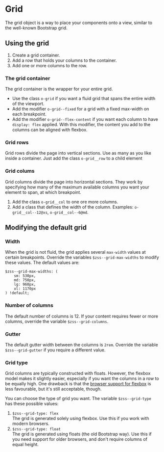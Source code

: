 # Grid

The grid object is a way to place your components onto a view, similar to the well-known Bootstrap grid.

## Using the grid

1. Create a grid container.
2. Add a row that holds your columns to the container.
3. Add one or more columns to the row.

### The grid container

The grid container is the wrapper for your entire grid.

- Use the class `o-grid` if you want a fluid grid that spans the entire width of the viewport.
- Add the modifier `o-grid--fixed` for a grid with a fixed max-width on each breakpoint.
- Add the modifier `o-grid--flex-content` if you want each column to have `display: flex` applied. With this modifier, the content you add to the columns can be aligned with flexbox.

### Grid rows

Grid rows divide the page into vertical sections. Use as many as you like inside a container. Just add the class `o-grid__row` to a child element

### Grid colums

Grid columns divide the page into horizontal sections. They work by specifying how many of the maximum available columns you want your element to span, at which breakpoint.

1. Add the class `o-grid__col` to one ore more columns.
2. Add a class that defines the width of the column. Examples: `o-grid__col--12@xs`, `o-grid__col--6@md`.

## Modifying the default grid

### Width

When the grid is not fluid, the grid applies several `max-width` values at certain breakpoints. Override the variables `$zss--grid-max-widths` to modify these values. The default values are:

```
$zss--grid-max-widths: (
    sm: 530px,
    md: 750px,
    lg: 960px,
    xl: 1170px
) !default;
```

### Number of columns

The default number of columns is 12. If your content requires fewer or more columns, override the variable `$zss--grid-columns`.

### Gutter

The default gutter width between the columns is `2rem`. Override the variable `$zss--grid-gutter` if you require a different value.

### Grid type

Grid columns are typically constructed with floats. However, the flexbox model makes it slightly easier, especially if you want the columns in a row to be equally high. One drawback is that the [browser support for flexbox](http://caniuse.com/#search=flexbox) is less favourable, but it's still acceptable, though.

You can choose the type of grid you want. The variable `$zss--grid-type` has these possible values:
1. `$zss--grid-type: flex`   
The grid is generated solely using flexbox. Use this if you work with modern browsers.
2. `$zss--grid-type: float`   
The grid is generated using floats (the old Bootstrap way). Use this if you need support for older browsers, and don't require columns of equal height.